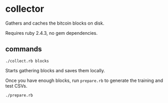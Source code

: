 # collector

Gathers and caches the bitcoin blocks on disk.

Requires ruby 2.4.3, no gem dependencies.

## commands

```
./collect.rb blocks
```

Starts gathering blocks and saves them locally.

Once you have enough blocks, run `prepare.rb` to generate the training and
test CSVs.

```
./prepare.rb
```
